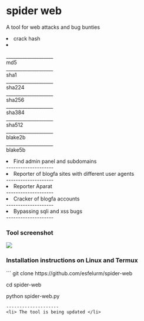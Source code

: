 # spider web

A tool for web attacks and bug bunties 

<li> crack hash <li/>

____________________<br/>
md5<br/>
____________________<br/>
sha1<br/>
____________________<br/>
sha224<br/>
____________________<br/>
sha256<br/>
____________________<br/>
sha384<br/>
____________________<br/>
sha512<br/>
____________________<br/>
blake2b<br/>
____________________<br/>
blake5b<br/> 
<li> Find admin panel and subdomains </li>
--------------------
<li> Reporter of blogfa sites with different user agents </li>
--------------------
<li> Reporter Aparat </li>
--------------------
<li> Cracker of blogfa accounts </li>
--------------------
<li> Bypassing sqli and xss bugs </li>
--------------------
<h3> Tool screenshot </h3>
<a href="https://t.me/esfelurm" target="_blank"><img src="https://s2.uupload.ir/files/img_20230118_120030_648_sgys.jpg" border="0"/></a>
<h3>Installation instructions on Linux and Termux </h3>
``` 
git clone https://github.com/esfelurm/spider-web

cd spider-web

python spider-web.py
```
--------------------
<li> The tool is being updated </li>


